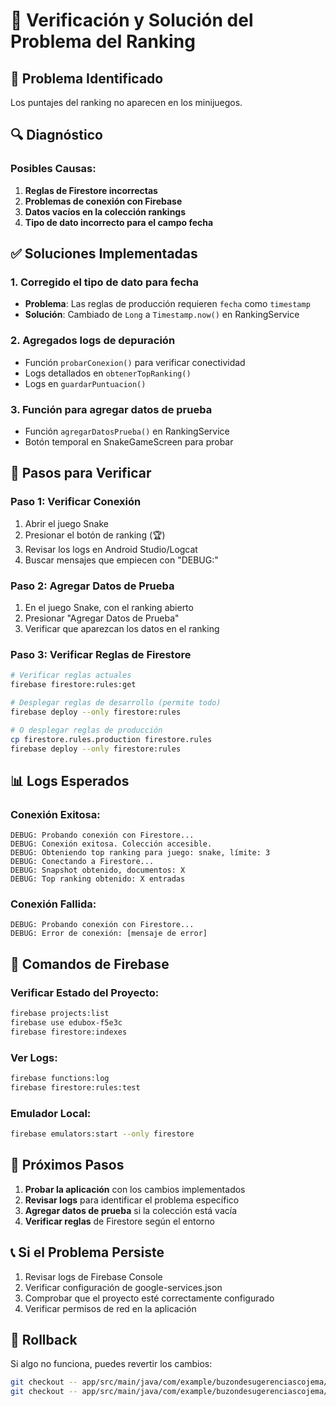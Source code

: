 # 🔧 Verificación y Solución del Problema del Ranking

## 🚨 Problema Identificado
Los puntajes del ranking no aparecen en los minijuegos.

## 🔍 Diagnóstico

### Posibles Causas:
1. **Reglas de Firestore incorrectas**
2. **Problemas de conexión con Firebase**
3. **Datos vacíos en la colección rankings**
4. **Tipo de dato incorrecto para el campo fecha**

## ✅ Soluciones Implementadas

### 1. Corregido el tipo de dato para fecha
- **Problema**: Las reglas de producción requieren `fecha` como `timestamp`
- **Solución**: Cambiado de `Long` a `Timestamp.now()` en RankingService

### 2. Agregados logs de depuración
- Función `probarConexion()` para verificar conectividad
- Logs detallados en `obtenerTopRanking()`
- Logs en `guardarPuntuacion()`

### 3. Función para agregar datos de prueba
- Función `agregarDatosPrueba()` en RankingService
- Botón temporal en SnakeGameScreen para probar

## 🧪 Pasos para Verificar

### Paso 1: Verificar Conexión
1. Abrir el juego Snake
2. Presionar el botón de ranking (🏆)
3. Revisar los logs en Android Studio/Logcat
4. Buscar mensajes que empiecen con "DEBUG:"

### Paso 2: Agregar Datos de Prueba
1. En el juego Snake, con el ranking abierto
2. Presionar "Agregar Datos de Prueba"
3. Verificar que aparezcan los datos en el ranking

### Paso 3: Verificar Reglas de Firestore
```bash
# Verificar reglas actuales
firebase firestore:rules:get

# Desplegar reglas de desarrollo (permite todo)
firebase deploy --only firestore:rules

# O desplegar reglas de producción
cp firestore.rules.production firestore.rules
firebase deploy --only firestore:rules
```

## 📊 Logs Esperados

### Conexión Exitosa:
```
DEBUG: Probando conexión con Firestore...
DEBUG: Conexión exitosa. Colección accesible.
DEBUG: Obteniendo top ranking para juego: snake, límite: 3
DEBUG: Conectando a Firestore...
DEBUG: Snapshot obtenido, documentos: X
DEBUG: Top ranking obtenido: X entradas
```

### Conexión Fallida:
```
DEBUG: Probando conexión con Firestore...
DEBUG: Error de conexión: [mensaje de error]
```

## 🔧 Comandos de Firebase

### Verificar Estado del Proyecto:
```bash
firebase projects:list
firebase use edubox-f5e3c
firebase firestore:indexes
```

### Ver Logs:
```bash
firebase functions:log
firebase firestore:rules:test
```

### Emulador Local:
```bash
firebase emulators:start --only firestore
```

## 🎯 Próximos Pasos

1. **Probar la aplicación** con los cambios implementados
2. **Revisar logs** para identificar el problema específico
3. **Agregar datos de prueba** si la colección está vacía
4. **Verificar reglas** de Firestore según el entorno

## 📞 Si el Problema Persiste

1. Revisar logs de Firebase Console
2. Verificar configuración de google-services.json
3. Comprobar que el proyecto esté correctamente configurado
4. Verificar permisos de red en la aplicación

## 🔄 Rollback

Si algo no funciona, puedes revertir los cambios:
```bash
git checkout -- app/src/main/java/com/example/buzondesugerenciascojema/data/RankingService.kt
git checkout -- app/src/main/java/com/example/buzondesugerenciascojema/ui/screens/SnakeGameScreen.kt
``` 